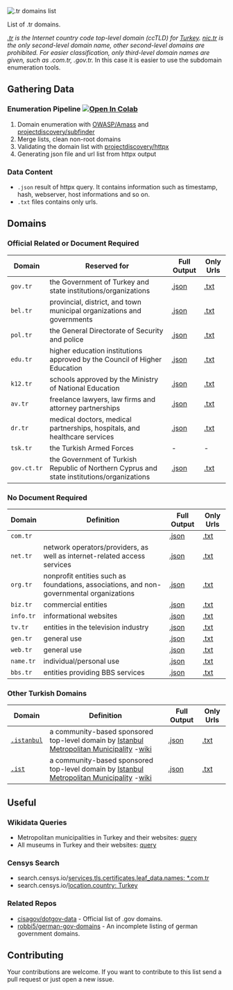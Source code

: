 <picture>
  <source media="(prefers-color-scheme: dark)" srcset="https://user-images.githubusercontent.com/16024979/207469449-f9f36114-6e4d-4549-bf18-bd90a0e4efde.png">
  <source media="(prefers-color-scheme: light)" srcset="https://user-images.githubusercontent.com/16024979/207469461-8eb4332a-d530-455f-9832-4bad74acf5b9.png">
  <img alt=".tr domains list" src="https://user-images.githubusercontent.com/16024979/207469461-8eb4332a-d530-455f-9832-4bad74acf5b9.png">
</picture>

List of .tr domains.

_[.tr](https://en.wikipedia.org/wiki/.tr) is the Internet country code top-level domain (ccTLD) for [Turkey](https://www.cia.gov/the-world-factbook/countries/turkey-turkiye/). [nic.tr](https://icannwiki.org/NIC.TR) is the only second-level domain name, other second-level domains are prohibited. For easier classification, only third-level domain names are given, such as .com.tr, .gov.tr._ In this case it is easier to use the subdomain enumeration tools.

## Gathering Data

### Enumeration Pipeline [![Open In Colab](https://colab.research.google.com/assets/colab-badge.svg)](https://colab.research.google.com/github/agmmnn/tr-domains/blob/master/tr-domain-enumeration-pipeline.ipynb)

1. Domain enumeration with [OWASP/Amass](https://github.com/OWASP/Amass) and [projectdiscovery/subfinder](https://github.com/projectdiscovery/subfinder)
1. Merge lists, clean non-root domains
1. Validating the domain list with [projectdiscovery/httpx](https://github.com/projectdiscovery/httpx)
1. Generating json file and url list from httpx output

### Data Content

- `.json` result of httpx query. It contains information such as timestamp, hash, webserver, host informations and so on.
- `.txt` files contains only urls.

## Domains

### Official Related or Document Required

| Domain      | Reserved for                                                                               | Full Output                       | Only Urls                       |
| ----------- | ------------------------------------------------------------------------------------------ | --------------------------------- | ------------------------------- |
| `gov.tr`    | the Government of Turkey and state institutions/organizations                              | [.json](/data_docreq/gov.tr.json) | [.txt](/data_docreq/gov.tr.txt) |
| `bel.tr`    | provincial, district, and town municipal organizations and governments                     | [.json](/data_docreq/bel.tr.json) | [.txt](/data_docreq/bel.tr.txt) |
| `pol.tr`    | the General Directorate of Security and police                                             | [.json](/data_docreq/pol.tr.json) | [.txt](/data_docreq/pol.tr.txt) |
| `edu.tr`    | higher education institutions approved by the Council of Higher Education                  | [.json](/data_docreq/edu.tr.json) | [.txt](/data_docreq/edu.tr.txt) |
| `k12.tr`    | schools approved by the Ministry of National Education                                     | [.json](/data_docreq/k12.tr.json) | [.txt](/data_docreq/k12.tr.txt) |
| `av.tr`     | freelance lawyers, law firms and attorney partnerships                                     | [.json](/data_docreq/av.tr.json)  | [.txt](/data_docreq/av.tr.txt)  |
| `dr.tr`     | medical doctors, medical partnerships, hospitals, and healthcare services                  | [.json](/data_docreq/dr.tr.json)  | [.txt](/data_docreq/dr.tr.txt)  |
| `tsk.tr`    | the Turkish Armed Forces                                                                   | -                                 | -                               |
| `gov.ct.tr` | the Government of Turkish Republic of Northern Cyprus and state institutions/organizations | [.json](/data_docreq/gov.tr.json) | [.txt](/data_docreq/gov.tr.txt) |

### No Document Required

| Domain    | Definition                                                                               | Full Output                       | Only Urls                       |
| --------- | ---------------------------------------------------------------------------------------- | --------------------------------- | ------------------------------- |
| `com.tr`  |                                                                                          | [.json](/data_nodoc/com.tr.json)  | [.txt](/data_nodoc/com.tr.txt)  |
| `net.tr`  | network operators/providers, as well as internet-related access services                 | [.json](/data_nodoc/net.tr.json)  | [.txt](/data_nodoc/net.tr.txt)  |
| `org.tr`  | nonprofit entities such as foundations, associations, and non-governmental organizations | [.json](/data_nodoc/org.tr.json)  | [.txt](/data_nodoc/org.tr.txt)  |
| `biz.tr`  | commercial entities                                                                      | [.json](/data_nodoc/biz.tr.json)  | [.txt](/data_nodoc/biz.tr.txt)  |
| `info.tr` | informational websites                                                                   | [.json](/data_nodoc/info.tr.json) | [.txt](/data_nodoc/info.tr.txt) |
| `tv.tr`   | entities in the television industry                                                      | [.json](/data_nodoc/tv.tr.json)   | [.txt](/data_nodoc/tv.tr.txt)   |
| `gen.tr`  | general use                                                                              | [.json](/data_nodoc/gen.tr.json)  | [.txt](/data_nodoc/gen.tr.txt)  |
| `web.tr`  | general use                                                                              | [.json](/data_nodoc/web.tr.json)  | [.txt](/data_nodoc/web.tr.txt)  |
| `name.tr` | individual/personal use                                                                  | [.json](/data_nodoc/name.tr.json) | [.txt](/data_nodoc/name.tr.txt) |
| `bbs.tr`  | entities providing BBS services                                                          | [.json](/data_nodoc/bbs.tr.json)  | [.txt](/data_nodoc/bbs.tr.txt)  |

### Other Turkish Domains

| Domain                                         | Definition                                                                                                                                                         | Full Output                        | Only Urls                        |
| ---------------------------------------------- | ------------------------------------------------------------------------------------------------------------------------------------------------------------------ | ---------------------------------- | -------------------------------- |
| [`.istanbul`](https://icannwiki.org/.istanbul) | a community-based sponsored top-level domain by [Istanbul Metropolitan Municipality](https://www.ibb.istanbul/en) -[wiki](https://en.wikipedia.org/wiki/.istanbul) | [.json](/data_other/istanbul.json) | [.txt](/data_other/istanbul.txt) |
| [`.ist`](https://icannwiki.org/.ist)           | a community-based sponsored top-level domain by [Istanbul Metropolitan Municipality](https://www.ibb.istanbul/en) -[wiki](https://en.wikipedia.org/wiki/.istanbul) | [.json](/data_other/ist.json)      | [.txt](/data_other/ist.txt)      |

## Useful

### Wikidata Queries

- Metropolitan municipalities in Turkey and their websites: [query](https://query.wikidata.org/#SELECT%20%3Fitem%20%3FitemLabel%20%3Fwebsite%0AWHERE%20%0A%7B%0A%20%20%3Fitem%20wdt%3AP31%2Fwdt%3AP279%2a%20wd%3AQ2716259.%0A%20%20OPTIONAL%7B%3Fitem%20wdt%3AP856%20%20%3Fwebsite%20.%7D%0A%20%20SERVICE%20wikibase%3Alabel%20%7B%20bd%3AserviceParam%20wikibase%3Alanguage%20%22%5BAUTO_LANGUAGE%5D%2Ctr%22.%20%7D%0A%7D%0AORDER%20BY%20%3Fitem)
- All museums in Turkey and their websites: [query](https://query.wikidata.org/#%23t%C3%BCrkiyedeki%28Q43%29%20m%C3%BCzeler%28Q33506%29%0ASELECT%20DISTINCT%20%3Fitem%20%3Fname%20%3Fweb%20%3Fcoord%20%3Flat%20%3Flon%0AWHERE%0A%7B%0A%20hint%3AQuery%20hint%3Aoptimizer%20%22None%22%20.%0A%20%3Fitem%20wdt%3AP131%2a%20wd%3AQ43%20.%0A%20%3Fitem%20wdt%3AP31%2Fwdt%3AP279%2a%20wd%3AQ33506%20.%0A%20%3Fitem%20wdt%3AP625%20%3Fcoord%20.%0A%20%3Fitem%20p%3AP625%20%3Fcoordinate%20.%0A%20%3Fcoordinate%20psv%3AP625%20%3Fcoordinate_node%20.%0A%20%3Fcoordinate_node%20wikibase%3AgeoLatitude%20%3Flat%20.%0A%20%3Fcoordinate_node%20wikibase%3AgeoLongitude%20%3Flon%20.%0A%20OPTIONAL%7B%3Fitem%20wdt%3AP856%20%20%3Fweb%20.%7D%0A%20SERVICE%20wikibase%3Alabel%20%7B%0A%20bd%3AserviceParam%20wikibase%3Alanguage%20%22tr%22%20.%0A%20%3Fitem%20rdfs%3Alabel%20%3Fname%0A%20%7D%0A%7D%0AORDER%20BY%20ASC%20%28%3Fname%29)

### Censys Search

- search.censys.io/[services.tls.certificates.leaf_data.names: \*.com.tr](https://search.censys.io/search?resource=hosts&sort=RELEVANCE&per_page=25&virtual_hosts=EXCLUDE&q=services.tls.certificates.leaf_data.names%3A+*.com.tr)
- search.censys.io/[location.country: Turkey](https://search.censys.io/search?resource=hosts&sort=RELEVANCE&per_page=25&virtual_hosts=EXCLUDE&q=location.country%3A+Turkey)

### Related Repos

- [cisagov/dotgov-data](https://github.com/cisagov/dotgov-data) - Official list of .gov domains.
- [robbi5/german-gov-domains](https://github.com/robbi5/german-gov-domains) - An incomplete listing of german government domains.

## Contributing

Your contributions are welcome. If you want to contribute to this list send a pull request or just open a new issue.
